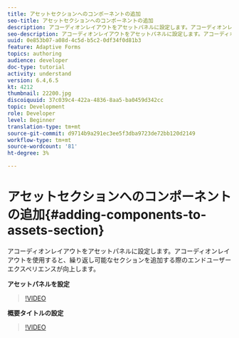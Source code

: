 ```yaml
---
title: アセットセクションへのコンポーネントの追加
seo-title: アセットセクションへのコンポーネントの追加
description: アコーディオンレイアウトをアセットパネルに設定します。アコーディオンレイアウトを使用すると、繰り返し可能なセクションを追加する際のエンドユーザーエクスペリエンスが向上します。
seo-description: アコーディオンレイアウトをアセットパネルに設定します。アコーディオンレイアウトを使用すると、繰り返し可能なセクションを追加する際のエンドユーザーエクスペリエンスが向上します。
uuid: 0e853b07-a08d-4c5d-b5c2-0df34f0d81b3
feature: Adaptive Forms
topics: authoring
audience: developer
doc-type: tutorial
activity: understand
version: 6.4,6.5
kt: 4212
thumbnail: 22200.jpg
discoiquuid: 37c039c4-422a-4836-8aa5-ba0459d342cc
topic: Development
role: Developer
level: Beginner
translation-type: tm+mt
source-git-commit: d9714b9a291ec3ee5f3dba9723de72bb120d2149
workflow-type: tm+mt
source-wordcount: '81'
ht-degree: 3%

---
```



# アセットセクションへのコンポーネントの追加{#adding-components-to-assets-section}

アコーディオンレイアウトをアセットパネルに設定します。アコーディオンレイアウトを使用すると、繰り返し可能なセクションを追加する際のエンドユーザーエクスペリエンスが向上します。

**アセットパネルを設定**

>[!VIDEO](https://video.tv.adobe.com/v/22200?quality=9&learn=on)

**概要タイトルの設定**
>[!VIDEO](https://video.tv.adobe.com/v/28387)



